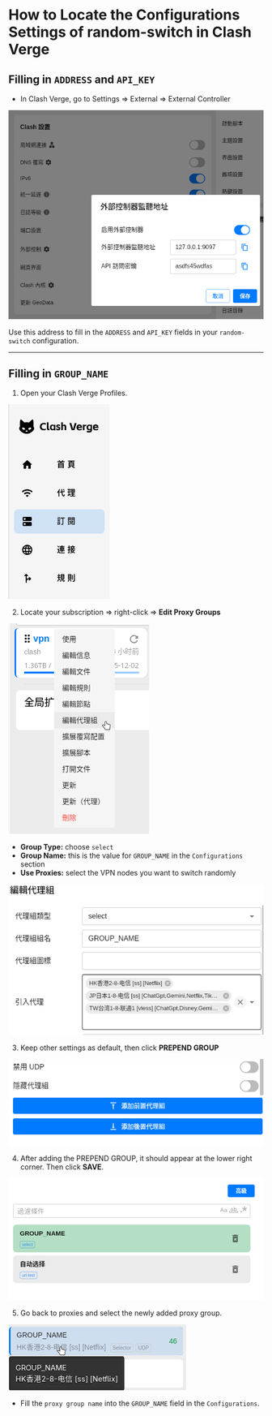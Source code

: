 # How to Locate the Configurations Settings of random-switch in Clash Verge

## Filling in `ADDRESS` and `API_KEY`

- In Clash Verge, go to Settings => External => External Controller

![external controller settings](photo/external-controller.png)

Use this address to fill in the `ADDRESS` and `API_KEY` fields in your `random-switch` configuration.

---

## Filling in `GROUP_NAME`

1. Open your Clash Verge Profiles.

![clash profiles](photo/clash-profiles.png)

2. Locate your subscription => right-click => **Edit Proxy Groups**

![editor proxy groups](photo/editor-proxy-groups.png)

- **Group Type:** choose `select`
- **Group Name:** this is the value for `GROUP_NAME` in the `Configurations` section
- **Use Proxies:** select the VPN nodes you want to switch randomly

![editor proxy groups](photo/editor-proxy-groups-list-1.png)

3. Keep other settings as default, then click **PREPEND GROUP**

![editor proxy groups](photo/editor-proxy-groups-list-2.png)

4. After adding the PREPEND GROUP, it should appear at the lower right corner. Then click **SAVE**.

![editor proxy groups](photo/editor-proxy-groups-list-3.png)

5. Go back to proxies and select the newly added proxy group.

![change proxies to proxy group](photo/change-proxies-to-group.png)

- Fill the `proxy group name` into the `GROUP_NAME` field in the `Configurations`.